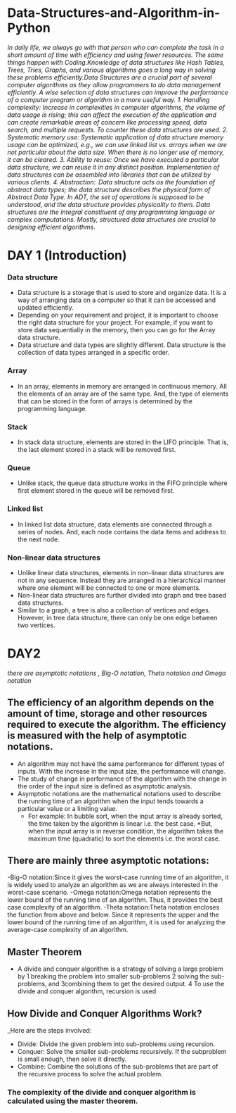 # Data-Structures-and-Algorithm-in-Python

_In daily life, we always go with that person who can complete the task in a short amount of time with efficiency and using fewer resources. The same things happen with Coding.Knowledge of data structures like Hash Tables, Trees, Tries, Graphs, and various algorithms goes a long way in solving these problems efficiently.Data Structures are a crucial part of several computer algorithms as they allow programmers to do data management efficiently. A wise selection of data structures can improve the performance of a computer program or algorithm in a more useful way. 1. Handling complexity: Increase in complexities in computer algorithms, the volume of data usage is rising; this can affect the execution of the application and can create remarkable areas of concern like processing speed, data search, and multiple requests. To counter these data structures are used.   2. Systematic memory use: Systematic application of data structure memory usage can be optimized, e.g., we can use linked list vs. arrays when we are not particular about the data size. When there is no longer use of memory, it can be cleared.   3. Ability to reuse: Once we have executed a particular data structure, we can reuse it in any distinct position. Implementation of data structures can be assembled into libraries that can be utilized by various clients.   4. Abstraction:  Data structure acts as the foundation of abstract data types; the data structure describes the physical form of Abstract Data Type. In ADT, the set of operations is supposed to be understood, and the data structure provides physicality to them.   Data structures are the integral constituent of any programming language or complex computations. Mostly, structured data structures are crucial to designing efficient algorithms._

# DAY 1 (Introduction)

### Data structure
* Data structure is a storage that is used to store and organize data. It is a way of arranging data on a computer so that it can be accessed and updated efficiently.
* Depending on your requirement and project, it is important to choose the right data structure for your project. For example, if you want to store data sequentially in the memory, then you can go for the Array data structure.
* Data structure and data types are slightly different. Data structure is the collection of data types arranged in a specific order.
### Array
* In an array, elements in memory are arranged in continuous memory. All the elements of an array are of the same type. And, the type of elements that can be stored in the form of arrays is determined by the programming language.
### Stack
* In stack data structure, elements are stored in the LIFO principle. That is, the last element stored in a stack will be removed first.
### Queue
* Unlike stack, the queue data structure works in the FIFO principle where first element stored in the queue will be removed first.
### Linked list
* In linked list data structure, data elements are connected through a series of nodes. And, each node contains the data items and address to the next node.
### Non-linear data structures
* Unlike linear data structures, elements in non-linear data structures are not in any sequence. Instead they are arranged in a hierarchical manner where one element will be connected to one or more elements.
* Non-linear data structures are further divided into graph and tree based data structures.
* Similar to a graph, a tree is also a collection of vertices and edges. However, in tree data structure, there can only be one edge between two vertices.


# DAY2 

_there are asymptotic notations , Big-O notation, Theta notation and Omega notation_

## The efficiency of an algorithm depends on the amount of time, storage and other resources required to execute the algorithm. The efficiency is measured with the help of asymptotic notations.
* An algorithm may not have the same performance for different types of inputs. With the increase in the input size, the performance will change.
* The study of change in performance of the algorithm with the change in the order of the input size is defined as asymptotic analysis.
* Asymptotic notations are the mathematical notations used to describe the running time of an algorithm when the input tends towards a particular value or a limiting value.
    * For example: In bubble sort, when the input array is already sorted, the time taken by the algorithm is linear i.e. the best case.
*But, when the input array is in reverse condition, the algorithm takes the maximum time (quadratic) to sort the elements i.e. the worst case.


## There are mainly three asymptotic notations:

-Big-O notation:Since it gives the worst-case running time of an algorithm, it is widely used to analyze an algorithm as we are always interested in the worst-case scenario.
-Omega notation:Omega notation represents the lower bound of the running time of an algorithm. Thus, it provides the best case complexity of an algorithm.
-Theta notation:Theta notation encloses the function from above and below. Since it represents the upper and the lower bound of the running time of an algorithm, it is used for analyzing the average-case complexity of an algorithm.

## Master Theorem

* A divide and conquer algorithm is a strategy of solving a large problem by
1 breaking the problem into smaller sub-problems
2 solving the sub-problems, and
3combining them to get the desired output.
4 To use the divide and conquer algorithm, recursion is used

## How Divide and Conquer Algorithms Work?

_Here are the steps involved:

* Divide: Divide the given problem into sub-problems using recursion.
* Conquer: Solve the smaller sub-problems recursively. If the subproblem is small enough, then solve it directly.
* Combine: Combine the solutions of the sub-problems that are part of the recursive process to solve the actual problem.
### The complexity of the divide and conquer algorithm is calculated using the master theorem.
